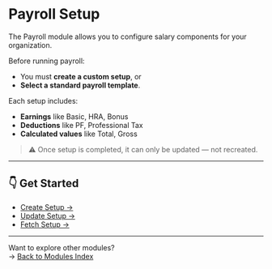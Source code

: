 # Payroll Setup

The Payroll module allows you to configure salary components for your organization.

Before running payroll:
- You must **create a custom setup**, or  
- **Select a standard payroll template**.

Each setup includes:
- **Earnings** like Basic, HRA, Bonus  
- **Deductions** like PF, Professional Tax  
- **Calculated values** like Total, Gross  

> ⚠️ Once setup is completed, it can only be updated — not recreated.

---

## 👇 Get Started

- [Create Setup →](/payroll/create.md)
- [Update Setup →](/payroll/update.md)
- [Fetch Setup →](/payroll/get.md)

---

Want to explore other modules?  
→ [Back to Modules Index](/)
